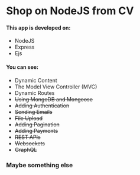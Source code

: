 # Shop on NodeJS from CV

#### This app is developed on:
  - NodeJS
  - Express
  - Ejs
  
#### You can see:

* Dynamic Content
* The Model View Controller (MVC)
* Dynamic Routes
* ~~Using MongoDB and Mongoose~~   
* ~~Adding Authentication~~
* ~~Sending Emails~~
* ~~File Upload~~
* ~~Adding Pagination~~
* ~~Adding Payments~~
* ~~REST APIs~~
* ~~Websockets~~
* ~~GraphQL~~
### Maybe something else